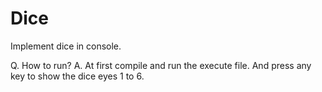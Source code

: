 # Dice
Implement dice in console.

Q. How to run?
A. At first compile and run the execute file. And press any key to show the dice eyes 1 to 6.
